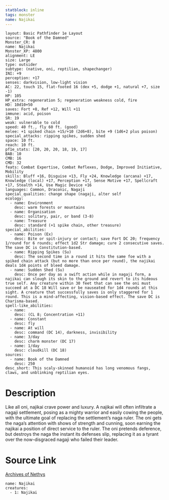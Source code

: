 ```yaml
---
statblock: inline
tags: monster
name: Najikai
---
```

```statblock
layout: Basic Pathfinder 1e Layout
source: "Book of the Damned"
Monster_CR: 8
name: Najikai
Monster_XP: 4800
alignment: LE
size: Large
type: outsider
subtype: (native, oni, reptilian, shapechanger)
INI: +9
perception: +17
senses: darkvision, low-light vision
AC: 22, touch 15, flat-footed 16 (dex +5, dodge +1, natural +7, size -1)
HP: 105
HP_extra: regeneration 5; regeneration weakness cold, fire
HD: 10d10+50
saves: Fort +8, Ref +12, Will +11
immune: acid, poison
SR: 19
weak: vulnerable to cold
speed: 40 ft., fly 60 ft. (good)
melee: +1 spiked chain +15/+10 (2d6+8), bite +9 (1d6+2 plus poison)
special_attacks: ripping spikes, sudden shed
space: 10 ft.
reach: 10 ft.
pf1e_stats: [20, 20, 20, 18, 19, 17]
BAB: 10
CMB: 16
CMD: 32
feats: Combat Expertise, Combat Reflexes, Dodge, Improved Initiative, Mobility
skills: Bluff +16, Disguise +13, Fly +24, Knowledge (arcana) +17, Knowledge (local) +17, Perception +17, Sense Motive +17, Spellcraft +17, Stealth +14, Use Magic Device +16
languages: Common, Draconic, Nagaji
special_qualities: change shape (nagaji, alter self
ecology:
  - name: Environment
    desc: warm forests or mountains
  - name: Organisation
    desc: solitary, pair, or band (3-8)
  - name: Treasure
    desc: standard (+1 spike chain, other treasure)
special_abilities:
  - name: Poison (Ex)
    desc: Bite or spit-injury or contact; save Fort DC 20; frequency 1/round for 6 rounds; effect 1d2 Str damage; cure 2 consecutive saves. The save DC is Constitution-based.
  - name: Ripping Spikes (Su)
    desc: The second time in a round it hits the same foe with a spiked chain attack (but no more than once per round), the najikai deals 1d4 points of bleed damage.
  - name: Sudden Shed (Su)
    desc: Once per day as a swift action while in nagaji form, a najikai can slough its skin to the ground and revert to its hideous true self. Any creature within 30 feet that can see the oni must succeed at a DC 18 Will save or be nauseated for 1d4 rounds at this sight. A creature that successfully saves is only staggered for 1 round. This is a mind-affecting, vision-based effect. The save DC is Charisma-based.
spell-like_abilities:
  - name:
    desc: (CL 8; Concentration +11)
  - name: Constant
    desc: fly
  - name: At will
    desc: command (DC 14), darkness, invisibility
  - name: 3/day
    desc: charm monster (DC 17)
  - name: 1/day
    desc: cloudkill (DC 18)
sources:
  - name: Book of the Damned
    desc: 250
desc_short: This scaly-skinned humanoid has long venomous fangs, claws, and unblinking reptilian eyes.
```
# Description
Like all oni, najikai crave power and luxury. A najikai will often infiltrate a nagaji settlement, posing as a mighty warrior and easily cowing the people, with the ultimate goal of replacing the settlement’s naga ruler. The oni gets the naga’s attention with shows of strength and cunning, soon earning the najikai a position of direct service to the ruler. The oni pretends deference, but destroys the naga the instant its defenses slip, replacing it as a tyrant over the now-disgraced nagaji who failed their leader.
# Source Link
[Archives of Nethys](https://aonprd.com/MonsterDisplay.aspx?ItemName=Najikai)
```encounter-table
name: Najikai
creatures:
  - 1: Najikai
```
